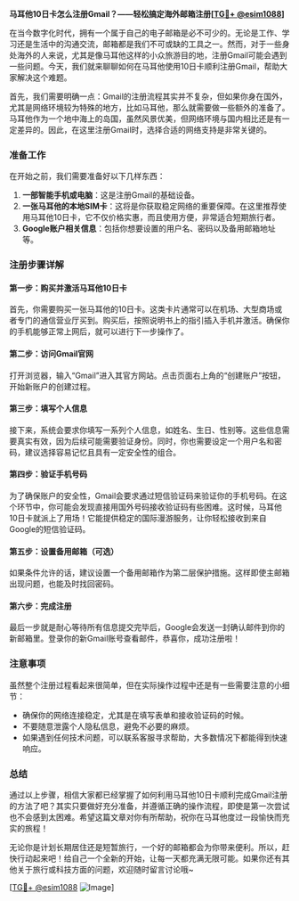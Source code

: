 **马耳他10日卡怎么注册Gmail？——轻松搞定海外邮箱注册[[TG💪+ @esim1088](https://t.me/s/esim1088)]**

在当今数字化时代，拥有一个属于自己的电子邮箱是必不可少的。无论是工作、学习还是生活中的沟通交流，邮箱都是我们不可或缺的工具之一。然而，对于一些身处海外的人来说，尤其是像马耳他这样的小众旅游目的地，注册Gmail可能会遇到一些问题。今天，我们就来聊聊如何在马耳他使用10日卡顺利注册Gmail，帮助大家解决这个难题。

首先，我们需要明确一点：Gmail的注册流程其实并不复杂，但如果你身在国外，尤其是网络环境较为特殊的地方，比如马耳他，那么就需要做一些额外的准备了。马耳他作为一个地中海上的岛国，虽然风景优美，但网络环境与国内相比还是有一定差异的。因此，在这里注册Gmail时，选择合适的网络支持是非常关键的。

### 准备工作

在开始之前，我们需要准备好以下几样东西：

1. **一部智能手机或电脑**：这是注册Gmail的基础设备。
2. **一张马耳他的本地SIM卡**：这将是你获取稳定网络的重要保障。在这里推荐使用马耳他10日卡，它不仅价格实惠，而且使用方便，非常适合短期旅行者。
3. **Google账户相关信息**：包括你想要设置的用户名、密码以及备用邮箱地址等。

### 注册步骤详解

#### 第一步：购买并激活马耳他10日卡

首先，你需要购买一张马耳他的10日卡。这类卡片通常可以在机场、大型商场或者专门的通信营业厅买到。购买后，按照说明书上的指引插入手机并激活。确保你的手机能够正常上网后，就可以进行下一步操作了。

#### 第二步：访问Gmail官网

打开浏览器，输入“Gmail”进入其官方网站。点击页面右上角的“创建账户”按钮，开始新账户的创建过程。

#### 第三步：填写个人信息

接下来，系统会要求你填写一系列个人信息，如姓名、生日、性别等。这些信息需要真实有效，因为后续可能需要验证身份。同时，你也需要设定一个用户名和密码，建议选择容易记忆且具有一定安全性的组合。

#### 第四步：验证手机号码

为了确保账户的安全性，Gmail会要求通过短信验证码来验证你的手机号码。在这个环节中，你可能会发现直接用国外号码接收验证码有些困难。这时候，马耳他10日卡就派上了用场！它能提供稳定的国际漫游服务，让你轻松接收到来自Google的短信验证码。

#### 第五步：设置备用邮箱（可选）

如果条件允许的话，建议设置一个备用邮箱作为第二层保护措施。这样即使主邮箱出现问题，也能及时找回密码。

#### 第六步：完成注册

最后一步就是耐心等待所有信息提交完毕后，Google会发送一封确认邮件到你的新邮箱里。登录你的新Gmail账号查看邮件，恭喜你，成功注册啦！

### 注意事项

虽然整个注册过程看起来很简单，但在实际操作过程中还是有一些需要注意的小细节：

- 确保你的网络连接稳定，尤其是在填写表单和接收验证码的时候。
- 不要随意泄露个人隐私信息，避免不必要的麻烦。
- 如果遇到任何技术问题，可以联系客服寻求帮助，大多数情况下都能得到快速响应。

### 总结

通过以上步骤，相信大家都已经掌握了如何利用马耳他10日卡顺利完成Gmail注册的方法了吧？其实只要做好充分准备，并遵循正确的操作流程，即使是第一次尝试也不会感到太困难。希望这篇文章对你有所帮助，祝你在马耳他度过一段愉快而充实的旅程！

无论你是计划长期居住还是短暂旅行，一个好的邮箱都会为你带来便利。所以，赶快行动起来吧！给自己一个全新的开始，让每一天都充满无限可能。如果你还有其他关于旅行或科技方面的问题，欢迎随时留言讨论哦~

[[TG💪+ @esim1088](https://t.me/s/esim1088) ![Image](https://i.postimg.cc/4NQfJmqS/Snipaste-2025-05-13-00-14-12.png)]